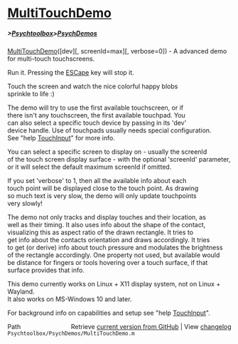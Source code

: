 # [MultiTouchDemo](MultiTouchDemo)
##### >[Psychtoolbox](Psychtoolbox)>[PsychDemos](PsychDemos)

[MultiTouchDemo](MultiTouchDemo)([dev][, screenId=max][, verbose=0]) - A advanced demo for multi-touch touchscreens.  
  
Run it. Pressing the [ESCape](ESCape) key will stop it.  
  
Touch the screen and watch the nice colorful happy blobs  
sprinkle to life :)  
  
The demo will try to use the first available touchscreen, or if  
there isn't any touchscreen, the first available touchpad. You  
can also select a specific touch device by passing in its 'dev'  
device handle. Use of touchpads usually needs special configuration.  
See "help [TouchInput](TouchInput)" for more info.  
  
You can select a specific screen to display on - usually the screenId  
of the touch screen display surface - with the optional 'screenId' parameter,  
or it will select the default maximum screenId if omitted.  
  
If you set 'verbose' to 1, then all the available info about each  
touch point will be displayed close to the touch point. As drawing  
so much text is very slow, the demo will only update touchpoints  
very slowly!  
  
The demo not only tracks and display touches and their location, as  
well as their timing. It also uses info about the shape of the contact,  
visualizing this as aspect ratio of the drawn rectangle. It tries to  
get info about the contacts orientation and draws accordingly. It tries  
to get (or derive) info about touch pressure and modulates the brightness  
of the rectangle accordingly. One property not used, but available would  
be distance for fingers or tools hovering over a touch surface, if that  
surface provides that info.  
  
This demo currently works on Linux + X11 display system, not on Linux + Wayland.  
It also works on MS-Windows 10 and later.  
  
For background info on capabilities and setup see "help [TouchInput](TouchInput)".  
  




<div class="code_header" style="text-align:right;">
  <span style="float:left;">Path&nbsp;&nbsp;</span> <span class="counter">Retrieve <a href=
  "https://raw.github.com/Psychtoolbox-3/Psychtoolbox-3/beta/Psychtoolbox/PsychDemos/MultiTouchDemo.m">current version from GitHub</a> | View <a href=
  "https://github.com/Psychtoolbox-3/Psychtoolbox-3/commits/beta/Psychtoolbox/PsychDemos/MultiTouchDemo.m">changelog</a></span>
</div>
<div class="code">
  <code>Psychtoolbox/PsychDemos/MultiTouchDemo.m</code>
</div>

